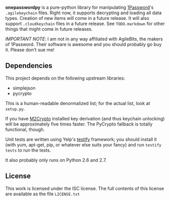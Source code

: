 **onepasswordpy** is a pure-python library for manipulating
[1Password](https://agilebits.com/onepassword)'s `.agilekeychain` files.
Right now, it supports decrypting and loading all data types. Creation of
new items will come in a future release. It will also support
`.cloudkeychain` files in a future release. See `TODO.markdown` for other
things that might come in future releases.

*IMPORTANT NOTE*: I am not in any way affiliated with AgileBits, the makers
of 1Password. Their software is awesome and you should probably go buy it.
Please don't sue me!

Dependencies
------------
This project depends on the following upstream libraries:

* simplejson
* pycrypto

This is a human-readable denormalized list; for the actual list, look at `setup.py`.

If you have [M2Crypto](http://chandlerproject.org/Projects/MeTooCrypto)
installed key derivation (and thus keychain unlocking) will be approximately
five times faster. The PyCrypto fallback is totally functional, though.

Unit tests are written using Yelp's
[testify](https://github.com/Yelp/testify) framework; you should install it
(with yum, apt-get, pip, or whatever else suits your fancy) and run `testify
tests` to run the tests.

It also probably only runs on Python 2.6 and 2.7.

License
-------
This work is licensed under the ISC license. The full contents of this license are available 
as the file `LICENSE.txt`
